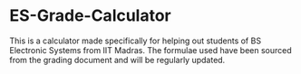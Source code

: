 # ES-Grade-Calculator

This is a calculator made specifically for helping out students of BS Electronic Systems from IIT Madras.
The formulae used have been sourced from the grading document and will be regularly updated.